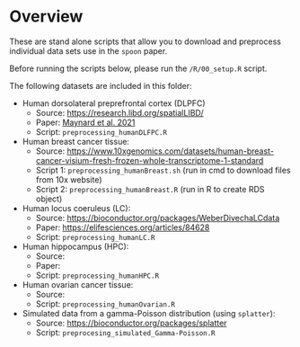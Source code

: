 # Overview

These are stand alone scripts that allow you to download and preprocess individual data sets use in the `spoon` paper. 

Before running the scripts below, please run the `/R/00_setup.R` script. 

The following datasets are included in this folder: 

- Human dorsolateral preprefrontal cortex (DLPFC)
    - Source: https://research.libd.org/spatialLIBD/
    - Paper: [Maynard et al. 2021](https://www.nature.com/articles/s41593-020-00787-0)
    - Script: `preprocessing_humanDLFPC.R`
- Human breast cancer tissue: 
    - Source: https://www.10xgenomics.com/datasets/human-breast-cancer-visium-fresh-frozen-whole-transcriptome-1-standard
    - Script 1: `preprocessing_humanBreast.sh` (run in cmd to download files from 10x website)
    - Script 2: `preprocessing_humanBreast.R` (run in R to create RDS object)
- Human locus coeruleus (LC): 
    - Source: https://bioconductor.org/packages/WeberDivechaLCdata
    - Paper: https://elifesciences.org/articles/84628
    - Script: `preprocessing_humanLC.R`
- Human hippocampus (HPC): 
    - Source: 
    - Paper: 
    - Script: `preprocessing_humanHPC.R`
- Human ovarian cancer tissue: 
    - Source: 
    - Script: `preprocessing_humanOvarian.R`
- Simulated data from a gamma-Poisson distribution (using `splatter`): 
    - Source: https://bioconductor.org/packages/splatter
    - Script: `preprocesing_simulated_Gamma-Poisson.R`

